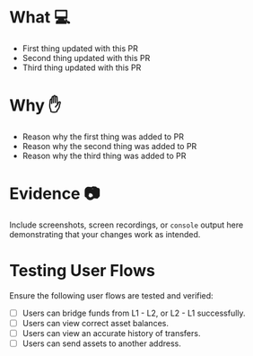 # What :computer:

- First thing updated with this PR
- Second thing updated with this PR
- Third thing updated with this PR

# Why :hand:

- Reason why the first thing was added to PR
- Reason why the second thing was added to PR
- Reason why the third thing was added to PR

# Evidence :camera:

Include screenshots, screen recordings, or `console` output here demonstrating that your changes work as intended.

# Testing User Flows

Ensure the following user flows are tested and verified:

- [ ] Users can bridge funds from L1 - L2, or L2 - L1 successfully.
- [ ] Users can view correct asset balances.
- [ ] Users can view an accurate history of transfers.
- [ ] Users can send assets to another address.
